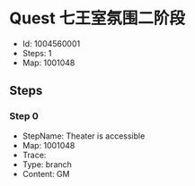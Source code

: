 # Quest 七王室氛围二阶段

- Id: 1004560001
- Steps: 1
- Map: 1001048

## Steps

### Step 0
- StepName:  Theater is accessible
- Map:  1001048
- Trace:  
- Type:  branch
- Content:  GM


